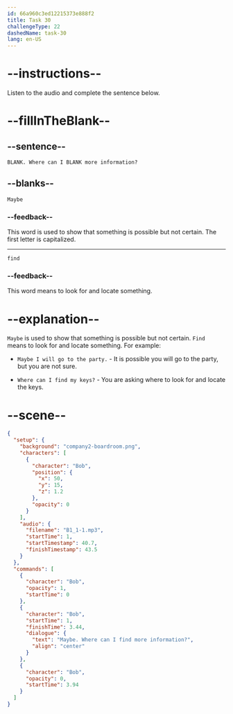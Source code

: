 ```yaml
---
id: 66a960c3ed12215373e888f2
title: Task 30
challengeType: 22
dashedName: task-30
lang: en-US
---
```

<!--
AUDIO REFERENCE:
Bob: Maybe. Where can I find more information?
-->

# --instructions--

Listen to the audio and complete the sentence below.

# --fillInTheBlank--

## --sentence--

`BLANK. Where can I BLANK more information?`

## --blanks--

`Maybe`

### --feedback--

This word is used to show that something is possible but not certain. The first letter is capitalized.

---

`find`

### --feedback--

This word means to look for and locate something.

# --explanation--

`Maybe` is used to show that something is possible but not certain. `Find` means to look for and locate something. For example:

- `Maybe I will go to the party.` - It is possible you will go to the party, but you are not sure.

- `Where can I find my keys?` - You are asking where to look for and locate the keys.

# --scene--

```json
{
  "setup": {
    "background": "company2-boardroom.png",
    "characters": [
      {
        "character": "Bob",
        "position": {
          "x": 50,
          "y": 15,
          "z": 1.2
        },
        "opacity": 0
      }
    ],
    "audio": {
      "filename": "B1_1-1.mp3",
      "startTime": 1,
      "startTimestamp": 40.7,
      "finishTimestamp": 43.5
    }
  },
  "commands": [
    {
      "character": "Bob",
      "opacity": 1,
      "startTime": 0
    },
    {
      "character": "Bob",
      "startTime": 1,
      "finishTime": 3.44,
      "dialogue": {
        "text": "Maybe. Where can I find more information?",
        "align": "center"
      }
    },
    {
      "character": "Bob",
      "opacity": 0,
      "startTime": 3.94
    }
  ]
}
```
